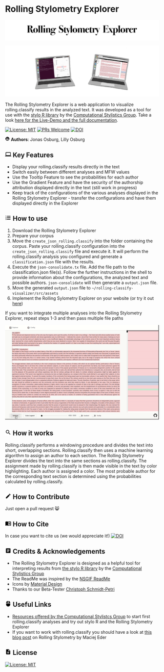 # Rolling Stylometry Explorer

![banner](https://github.com/stylo-explorer/rolling-stylometry-explorer/raw/master/docs/header.png)

<p align="center">
<img src="https://github.com/stylo-explorer/rolling-stylometry-explorer/raw/master/docs/rolling_stylo.gif" width="600">
</p>

The Rolling Stylometry Explorer is a web application to visualize rolling.classify results in the analyzed text. It was developed as a tool for use with the <a href="https://github.com/computationalstylistics/stylo">stylo R library</a> by the <a href="https://computationalstylistics.github.io/">Computational Stylistics Group</a>.
Take a look <a href="https://stylo-explorer.github.io/">here for the Live-Demo and the full documentation</a>.

[![License: MIT](https://img.shields.io/badge/License-MIT-black.svg)](https://opensource.org/licenses/MIT) [![PRs Welcome](https://img.shields.io/badge/PRs-welcome-black.svg?style=flat-square)](http://makeapullrequest.com) <a href="https://doi.org/10.5281/zenodo.4438291"><img src="https://zenodo.org/badge/DOI/10.5281/zenodo.4438291.svg" alt="DOI"></a>

<img src="https://github.com/stylo-explorer/rolling-stylometry-explorer/raw/master/docs/baseline_supervised_user_circle_black_48dp.png" width="15"> **Authors**: Jonas Osburg, Lilly Osburg </img>

## <img src="https://github.com/stylo-explorer/rolling-stylometry-explorer/raw/master/docs/baseline_computer_black_48dp.png" width="20"> Key Features </img>

- Display your rolling.classify results directly in the text
- Switch easily between different analyses and MFW values
- Use the Tooltip Feature to see the probabilities for each author
- Use the Gradient Feature and have the security of the authorship attribution displayed directly in the text (still work in progress)
- Keep track of the configurations of the various analyses displayed in the Rolling Stylometry Explorer - transfer the configurations and have them displayed directly in the Explorer

## <img src="https://github.com/stylo-explorer/rolling-stylometry-explorer/raw/master/docs/baseline_format_list_numbered_black_48dp.png" width="20"> How to use </img>

1. Download the Rolling Stylometry Explorer
2. Prepare your corpus
3. Move the `create_json_rolling.classify` into the folder containing the corpus. Paste your rolling.classify configuration into the `create_json_rolling.classify` file and execute it. It will perform the rolling.classify analysis you configured and generate a `classification.json` file with the results.
4. Execute the `json-consolidate.tx` file. Add the file path to the classification.json file(s). Follow the further instructions in the shell to provide information about the configurations, the analyzed text and possible authors. `json-consolidate` will then generate a `output.json` file.
5. Move the generated `output.json` file to `~/rolling-classify-visualizer/src/assets`
6. Implement the Rolling Sylometry Explorer on your website (or try it out <a href="https://stylo-explorer.github.io/pages/try-it.html">here</a>)

If you want to integrate multiple analyses into the Rolling Stylometry Explorer, repeat steps 1-3 and then pass multiple file paths

<p align="center">
<img src="https://github.com/stylo-explorer/rolling-stylometry-explorer/raw/master/docs/demo2.gif" width="600">
</p>

## <img src="https://github.com/stylo-explorer/rolling-stylometry-explorer/raw/master/docs/baseline_search_black_48dp.png" width="20"> How it works </img>

Rolling.classify performs a windowing procedure and divides the text into short, overlapping sections. Rolling.classify then uses a machine learning algorithm to assign an author to each section. The Rolling Stylometry Explorer divides the text into the same sections as rolling.classify. The assignment made by rolling.classify is then made visible in the text by color highlighting. Each author is assigned a color. The most probable author for the corresponding text section is determined using the probabilities calculated by rolling.classify.

## <img src="https://github.com/stylo-explorer/rolling-stylometry-explorer/raw/master/docs/baseline_create_black_48dp.png" width="20"> How to Contribute </img>

Just open a pull request :smile_cat:

## <img src="https://github.com/stylo-explorer/rolling-stylometry-explorer/raw/master/docs/baseline_menu_book_black_48dp.png" width="20"> How to Cite </img>

In case you want to cite us (we would appreciate it!)
<a href="https://doi.org/10.5281/zenodo.4438291"><img src="https://zenodo.org/badge/DOI/10.5281/zenodo.4438291.svg" alt="DOI"></a>

## <img src="https://github.com/stylo-explorer/rolling-stylometry-explorer/raw/master/docs/baseline_article_black_48dp.png" width="20"> Credits & Acknowledgements </img>

- The Rolling Stylometry Explorer is designed as a helpful tool for interpreting results from <a href="https://github.com/computationalstylistics/stylo">the stylo R library</a> by the <a href="https://computationalstylistics.github.io/">Computational Stylistics Group</a>
- The ReadMe was inspired by the <a href="https://github.com/NSRare/NSGIF#readme">NSGIF ReadMe</a>
- Icons by <a href="https://material.io/resources/icons">Material Design</a>
- Thanks to our Beta-Tester <a href="https://www.philosophie.kit.edu/mitarbeiter_513.php">Christoph Schmidt-Petri</a>

## <img src="https://github.com/stylo-explorer/rolling-stylometry-explorer/raw/master/docs/baseline_mouse_black_48dp.png" width="20"> Useful Links </img>

- <a href="https://computationalstylistics.github.io/resources/">Resources offered by the Computational Stylistcs Group</a> to start first rolling.classify analyses and try out stylo R and the Rolling Stylometry Explorer
- If you want to work with rolling.classify you should have a look at <a href="https://computationalstylistics.github.io/blog/rolling_stylometry/">this blog post</a> on Rolling Stylometry by Maciej Eder

## <img src="https://github.com/stylo-explorer/rolling-stylometry-explorer/raw/master/docs/baseline_description_black_48dp.png" width="20"> License </img>

[![License: MIT](https://img.shields.io/badge/License-MIT-black.svg)](https://opensource.org/licenses/MIT)
